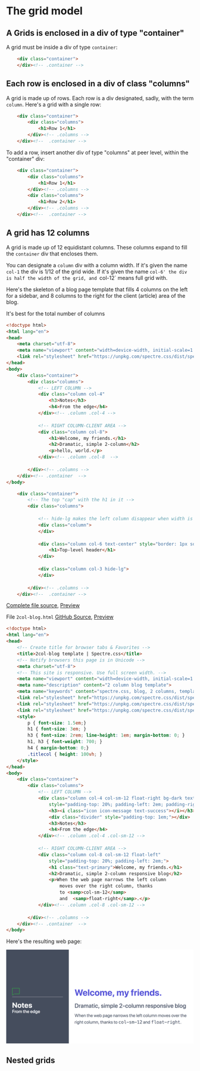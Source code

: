 # The grid model

## A Grids is enclosed in a div of type "container"

A grid must be inside a div of type `container`:

```html
	<div class="container">
	</div><!-- .container -->
```

## Each row is enclosed in a div of class "columns"

A grid is made up of rows. Each row is a div designated,
sadly, with the term `column`. 
Here's a grid with a single row:

```html
	<div class="container">
		<div class="columns">
			<h1>Row 1</h1>
		</div><!-- .columns -->
	</div><!--  .container -->
```

To add a row, insert another div of type "columns" 
at peer level, within the "container" div:

```html
	<div class="container">
		<div class="columns">
			<h1>Row 1</h1>
		</div><!-- .columns -->
		<div class="columns">
			<h1>Row 2</h1>
		</div><!-- .columns -->
	</div><!--  .container -->
```


## A grid has 12 columns

A grid is made up of 12 equidistant columns.
These columns expand to fill the `container` div
that encloses them. 

You can designate a `column` div with a column width.
If it's given the name `col-1` the div is 1/12 of the grid wide.
If it's given the name `col-6' the div is half the width of the grid,
and `col-12` means full grid with.

Here's the skeleton of
a blog page template that fills 4 columns on 
the left for a sidebar, and 8 columns to the
right for the client (article) area of the blog.

It's best for the total number of columns

```html
<!doctype html>
<html lang="en">
<head>
	<meta charset="utf-8">
	<meta name="viewport" content="width=device-width, initial-scale=1.0">
	<link rel="stylesheet" href="https://unpkg.com/spectre.css/dist/spectre.min.css">
</head>
<body>
	<div class="container">
		<div class="columns">
			<!-- LEFT COLUMN -->
			<div class="column col-4" 
				<h3>Notes</h3>
				<h4>From the edge</h4>
			</div><!-- .column .col-4 -->

			<!-- RIGHT COLUMN-CLIENT AREA -->
			<div class="column col-8">  
				<h1>Welcome, my friends.</h1> 
				<h2>Dramatic, simple 2-column</h2>
				<p>hello, world.</p>
			</div><!-- .column .col-8  -->

		</div><!-- .columns -->
	</div><!-- .container  -->
</body>
```



```html
	<div class="container">
		<!-- The top "cap" with the h1 in it -->
		<div class="columns">
			
			<!-- hide-lg makes the left column disappear when width is decreased -->
			<div class="column">
			</div>

			<div class="column col-6 text-center" style="border: 1px solid black;">
				<h1>Top-level header</h1>
			</div>
			
			<div class="column col-3 hide-lg">
			</div>
			
		</div><!-- .columns -->
	</div><!--  .container -->
```

[Complete file source](https://github.com/tomcam/spectre-book/blob/master/examples/illo-header-3col-bottom-a.html), 
[Preview](https://htmlpreview.github.com/?https://github.com/tomcam/spectre-book/blob/master/examples/illo-header-3col-bottom-a.html)



File `2col-blog.html` [GitHub Source](https://github.com/tomcam/spectre-book/blob/master/examples/2col-blog.html), 
[Preview](https://htmlpreview.github.com/?https://github.com/tomcam/spectre-book/blob/master/examples/2col-blog.html)

```html
<!doctype html>
<html lang="en">
<head>
	<!-- Create title for browser tabs & Favorites -->
	<title>2col-blog template | Spectre.css</title>
	<!-- Notify browsers this page is in Unicode -->
	<meta charset="utf-8">
	<!-- This site is responsive. Use full screen width. -->
	<meta name="viewport" content="width=device-width, initial-scale=1.0">
	<meta name="description" content="2 column blog template">
	<meta name="keywords" content="spectre.css, blog, 2 columns, template">	
	<link rel="stylesheet" href="https://unpkg.com/spectre.css/dist/spectre.min.css">
	<link rel="stylesheet" href="https://unpkg.com/spectre.css/dist/spectre-exp.min.css">
	<link rel="stylesheet" href="https://unpkg.com/spectre.css/dist/spectre-icons.min.css">
	<style>
		p { font-size: 1.5em;}	
		h1 { font-size: 3em; }
		h3 { font-size: 2rem; line-height: 1em; margin-bottom: 0; }
		h1, h3 { font-weight: 700; }
		h4 { margin-bottom: 0;}
		.titlecol { height: 100vh; }		
	</style>
</head>
<body>
	<div class="container">
		<div class="columns">
			<!-- LEFT COLUMN -->
			<div class="column col-4 col-sm-12 float-right bg-dark text-light titlecol" 
				style="padding-top: 20%; padding-left: 2em; padding-right: 2em;";>
				<h3><i class="icon icon-message text-success"></i></h3>
				<div class="divider" style="padding-top: 1em;"></div>
				<h3>Notes</h3>
				<h4>From the edge</h4>
			</div><!-- .column .col-4 .col-sm-12 -->

			<!-- RIGHT COLUMN-CLIENT AREA -->
			<div class="column col-8 col-sm-12 float-left"  
				style="padding-top: 20%; padding-left: 2em;">		
				<h1 class="text-primary">Welcome, my friends.</h1> 
				<h2>Dramatic, simple 2-column responsive blog</h2>
				<p>When the web page narrows the left column 
					moves over the right column, thanks
					to <samp>col-sm-12</samp> 
					and  <samp>float-right</samp>.</p>
			</div><!-- .column .col-8 .col-sm-12 -->

		</div><!-- .columns -->
	</div><!-- .container  -->
</body>
```

Here's the resulting web page:

![Screenshot of finished blog template](screenshots/screenshot-2col-blog-1024x512.png)

## Nested grids

